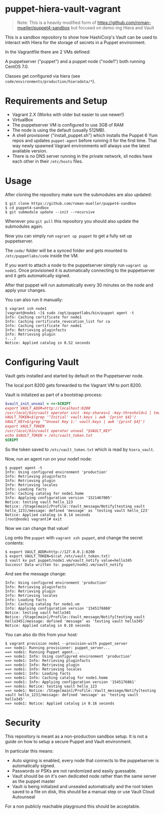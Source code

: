 # puppet-hiera-vault-vagrant

> Note: This is a heavily modified form of https://github.com/roman-mueller/puppet4-sandbox but focused on demo-ing Hiera and Vault

This is a sandbox repository to show how HashiCorp's Vault can be used to interact with Hiera for the storage of secrets in a Puppet environment.

In the Vagrantfile there are 2 VMs defined:

A puppetserver ("puppet") and a puppet node ("node1") both running CentOS 7.0.

Classes get configured via hiera (see `code/environments/production/hieradata/*`).

# Requirements and Setup

* Vagrant 2.X (Works with older but easier to use newer!)
* VirtualBox
* The puppetserver VM is configured to use 3GB of RAM
* The node is using the default (usually 512MB).
* A shell provisioner ("install_puppet.sh") which installs the Puppet 6 Yum repos and updates `puppet-agent` before running it for the first time. That way newly spawned Vagrant environments will always use the latest available version.
* There is no DNS server running in the private network, sll nodes have each other in their `/etc/hosts` files.

# Usage

After cloning the repository make sure the submodules are also updated:

```
$ git clone https://github.com/roman-mueller/puppet4-sandbox
$ cd puppet4-sandbox
$ git submodule update --init --recursive
```

Whenever you `git pull` this repository you should also update the submodules again.

Now you can simply run `vagrant up puppet` to get a fully set up puppetserver.

The `code/` folder will be a synced folder and gets mounted to `/etc/puppetlabs/code` inside the VM.

If you want to attach a node to the puppetserver simply run `vagrant up node1`.
Once provisioned it is automatically connecting to the puppetserver and it gets automatically signed.

After that puppet will run automatically every 30 minutes on the node and apply your changes.

You can also run it manually:

```
$ vagrant ssh node1
[vagrant@node1 ~]$ sudo /opt/puppetlabs/bin/puppet agent -t
Info: Caching certificate for node1
Info: Caching certificate_revocation_list for ca
Info: Caching certificate for node1
Info: Retrieving pluginfacts
Info: Retrieving plugin
(...)
Notice: Applied catalog in 0.52 seconds
```

# Configuring Vault

Vault gets installed and started by default on the Puppetserver node.

The local port 8200 gets forwarded to the Vagrant VM to port 8200.

Vault is initalized as part of a bootstrap process:

```ruby
$vault_init_unseal = <<-SCRIPT
export VAULT_ADDR=http://localhost:8200
/usr/local/bin/vault operator init -key-shares=1 -key-threshold=1 | tee vault.keys
VAULT_TOKEN=$(grep '^Initial' vault.keys | awk '{print $4}')
VAULT_KEY=$(grep '^Unseal Key 1:' vault.keys | awk '{print $4}')
export VAULT_TOKEN
/usr/local/bin/vault operator unseal "$VAULT_KEY"
echo $VAULT_TOKEN > /etc/vault_token.txt
SCRIPT
```

So the token saved to `/etc/vault_token.txt` which is read by `hiera_vault`.

Now, run an agent run on your node1 node:

```
$ puppet agent -t
Info: Using configured environment 'production'
Info: Retrieving pluginfacts
Info: Retrieving plugin
Info: Retrieving locales
Info: Loading facts
Info: Caching catalog for node1.home
Info: Applying configuration version '1521467005'
Notice: testing vault hello_123
Notice: /Stage[main]/Profile::Vault_message/Notify[testing vault hello_123]/message: defined 'message' as 'testing vault hello_123'
Notice: Applied catalog in 0.14 seconds
[root@node1 vagrant]# exit
```

Now we can change that value!

Log onto the `puppet` with `vagrant ssh puppet`, and change the secret contents:

```
$ export VAULT_ADDR=http://127.0.0.1:8200
$ export VAULT_TOKEN=$(cat /etc/vault_token.txt)
$ vault kv put puppet/node1.vm/vault_notify value=hello345
Success! Data written to: puppet/node1.vm/vault_notify
```

And see the message change:

```
Info: Using configured environment 'production'
Info: Retrieving pluginfacts
Info: Retrieving plugin
Info: Retrieving locales
Info: Loading facts
Info: Caching catalog for node1.vm
Info: Applying configuration version '1545176860'
Notice: testing vault hello345
Notice: /Stage[main]/Profile::Vault_message/Notify[testing vault hello345]/message: defined 'message' as 'testing vault hello345'
Notice: Applied catalog in 0.18 seconds
```

You can also do this from your host:
```
$ vagrant provision node1 --provision-with puppet_server
==> node1: Running provisioner: puppet_server...
==> node1: Running Puppet agent...
==> node1: Info: Using configured environment 'production'
==> node1: Info: Retrieving pluginfacts
==> node1: Info: Retrieving plugin
==> node1: Info: Retrieving locales
==> node1: Info: Loading facts
==> node1: Info: Caching catalog for node1.home
==> node1: Info: Applying configuration version '1545176861'
==> node1: Notice: testing vault hello_123
==> node1: Notice: /Stage[main]/Profile::Vault_message/Notify[testing vault hello_123]/message: defined 'message' as 'testing vault hello345'
==> node1: Notice: Applied catalog in 0.16 seconds
```

# Security

This repository is meant as a non-production sandbox setup.
It is not a guide on how to setup a secure Puppet and Vault environment.

In particular this means:

* Auto signing is enabled, every node that connects to the puppetserver is automatically signed.
* Passwords or PSKs are not randomized and easily guessable.
* Vault should be on it's own dedicated node rather than the same server as the puppet master
* Vault is being initialzed and unsealed automatically and the root token saved to a file on disk, this should be a manual step or use Vault Cloud Autounseal

For a non publicly reachable playground this should be acceptable.
